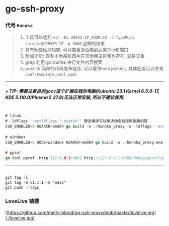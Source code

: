 
# go-ssh-proxy

### 代号 `Honoka`

> 1. 工具可以达到 `ssh -NL 20022:IP_ADDR:22 -J TypeMoon satsuki@SERVER_IP -p 8606` 这样的效果
> 2. 具有网络检测功能, 可以查看是否能到达某个ip和端口
> 3. 附加功能: 查看本地某张图片在其他目录是否也存在, 就是查重
> 4. grep 利用 goroutine 进行文件内容搜索
> 5. publish 简单的代码发布程序, 可以看作mini jenkins, 具体配置可以参考`conf/template_conf.yaml`

------


##### > TIP: 需要注意目前gocv这个扩展在我的电脑(Kubuntu 23.1 Kernel 6.5.0-17, KDE 5.110.0/Plasma 5.27.8)无法正常安装, 所以不建议使用.

```go

# linux
# -ldflags '-extldflags "-static"' 静态编译可以解决动态链接库依赖问题
CGO_ENABLED=0 GOARCH=amd64 go build -o ./honoka_proxy -a -ldflags '-extldflags "-static"' honoka.go

# windows
CGO_ENABLED=0 GOOS=windows GOARCH=amd64 go build -o ./honoka_proxy.exe -a -ldflags '-extldflags "-static"' honoka.go

# pprof
go tool pprof -http 127.0.0.1:6062 http://127.0.0.1:6060/debug/pprof/goroutine

```

------

```shell

git tag -l
git tag -a v1.1.1 -m "mess"
git push --tags

```

### LoveLive 镇楼
![https://github.com/melty-blood/go-ssh-proxy/blob/master/lovelive.jpg](./lovelive.jpg)

